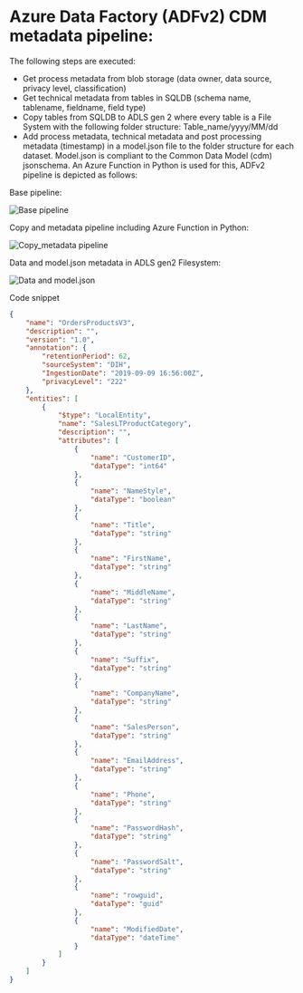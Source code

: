 # Azure Data Factory (ADFv2) CDM metadata pipeline:

The following steps are executed:

- Get process metadata from blob storage (data owner, data source, privacy level, classification)
- Get technical metadata from tables in SQLDB (schema name, tablename, fieldname, field type)
- Copy tables from SQLDB to ADLS gen 2 where every table is a File System with the following folder structure: Table_name/yyyy/MM/dd
- Add process metadata, technical metadata and post processing metadata (timestamp) in a model.json file to the folder structure for each dataset. Model.json is compliant to the Common Data Model (cdm) jsonschema. An Azure Function in Python is used for this, ADFv2 pipeline is depicted as follows:

Base pipeline:

![Base pipeline](https://github.com/rebremer/adfv2_cdm_metadata/blob/master/adfv2pipelineimages/basepipeline.png)

Copy and metadata pipeline including Azure Function in Python:

![Copy_metadata pipeline](https://github.com/rebremer/adfv2_cdm_metadata/blob/master/adfv2pipelineimages/copy_cdm_pipeline.png)

Data and model.json metadata in ADLS gen2 Filesystem:

![Data and model.json](https://github.com/rebremer/adfv2_cdm_metadata/blob/master/adfv2pipelineimages/data_medata_adlsgen2.png)

Code snippet

```json
{
    "name": "OrdersProductsV3",
    "description": "",
    "version": "1.0",
    "annotation": {
        "retentionPeriod": 62,
        "sourceSystem": "DIH",
        "IngestionDate": "2019-09-09 16:56:00Z",
        "privacyLevel": "222"
    },
    "entities": [
        {
            "$type": "LocalEntity",
            "name": "SalesLTProductCategory",
            "description": "",
            "attributes": [
                {
                    "name": "CustomerID",
                    "dataType": "int64"
                },
                {
                    "name": "NameStyle",
                    "dataType": "boolean"
                },
                {
                    "name": "Title",
                    "dataType": "string"
                },
                {
                    "name": "FirstName",
                    "dataType": "string"
                },
                {
                    "name": "MiddleName",
                    "dataType": "string"
                },
                {
                    "name": "LastName",
                    "dataType": "string"
                },
                {
                    "name": "Suffix",
                    "dataType": "string"
                },
                {
                    "name": "CompanyName",
                    "dataType": "string"
                },
                {
                    "name": "SalesPerson",
                    "dataType": "string"
                },
                {
                    "name": "EmailAddress",
                    "dataType": "string"
                },
                {
                    "name": "Phone",
                    "dataType": "string"
                },
                {
                    "name": "PasswordHash",
                    "dataType": "string"
                },
                {
                    "name": "PasswordSalt",
                    "dataType": "string"
                },
                {
                    "name": "rowguid",
                    "dataType": "guid"
                },
                {
                    "name": "ModifiedDate",
                    "dataType": "dateTime"
                }
            ]
        }
    ]
}
```